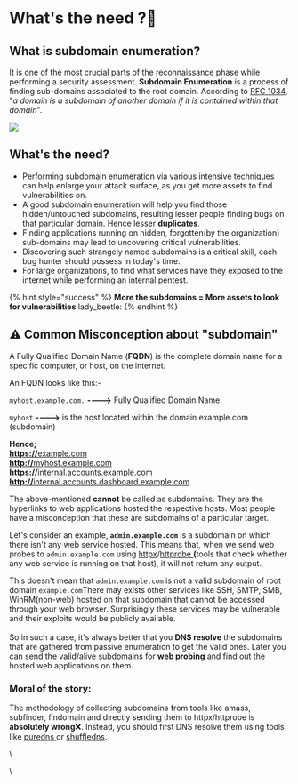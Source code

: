 # What's the need ?🤔

## **What is subdomain enumeration?**

It is one of the most crucial parts of the reconnaissance phase while performing a security assessment. **Subdomain Enumeration** is a process of finding sub-domains associated to the root domain. According to [RFC 1034](https://tools.ietf.org/html/rfc1034), "_a domain is a subdomain of another domain if it is contained within that domain_".

![](../.gitbook/assets/subdomains.png)

## What's the need?

* Performing subdomain enumeration via various intensive techniques can help enlarge your attack surface, as you get more assets to find vulnerabilities on.
* A good subdomain enumeration will help you find those hidden/untouched subdomains, resulting lesser people finding bugs on that particular domain. Hence lesser **duplicates**.
* Finding applications running on hidden, forgotten(by the organization) sub-domains may lead to uncovering critical vulnerabilities.
* Discovering such strangely named subdomains is a critical skill, each bug hunter should possess in today's time.
*   For large organizations, to find what services have they exposed to the internet while performing an internal pentest.



{% hint style="success" %}
**More the subdomains = More assets to look for vulnerabilities**:lady\_beetle:&#x20;
{% endhint %}

## :warning: Common Misconception about "subdomain"&#x20;

A Fully Qualified Domain Name (**FQDN**) is the complete domain name for a specific computer, or host, on the internet.

An FQDN looks like this:-

`myhost.example.com.`  **---->** Fully Qualified Domain Name&#x20;

&#x20;`myhost` **---->** is the host located within the domain example.com (subdomain)



**Hence;**\
[**https://**&#x65;xample.com](https://example.com)\
[**http://**&#x6D;yhost.example.com](http://myhost.example.com)\
[**https://**&#x69;nternal.accounts.example.com  ](https://internal.accounts.example.com)\
[**http://**&#x69;nternal.accounts.dashboard.example.com](https://internal.accounts.dashboard.example.com)

The above-mentioned **cannot** be called as subdomains. They are the hyperlinks to web applications hosted the respective hosts. Most people have a misconception that these are subdomains of a particular target.

Let's consider an example, **`admin.example.com`**  is a subdomain on which there isn't any web service hosted. This means that, when we send web probes to `admin.example.com` using [httpx](https://github.com/projectdiscovery/httpx)/[httprobe ](https://github.com/tomnomnom/httprobe)**(**&#x74;ools that check whether any web service is running on that host), it will not return any output.

This doesn't mean that `admin.example.com` is not a valid subdomain of root domain `example.com`There may exists other services like SSH, SMTP, SMB, WinRM(non-web) hosted on that subdomain that cannot be accessed through your web browser. Surprisingly these services may be vulnerable and their exploits would be publicly available. \
\
So in such a case, it's always better that you **DNS resolve** the subdomains that are gathered from passive enumeration to get the valid ones. Later you can send the valid/alive subdomains for **web probing** and find out the hosted web applications on them.

### **Moral of the story:**

The methodology of collecting subdomains from tools like amass, subfinder, findomain and directly sending them to httpx/httprobe is **absolutely wrong**:x:. Instead, you should first DNS resolve them using tools like [puredns ](https://github.com/d3mondev/puredns)or [shuffledns](https://github.com/projectdiscovery/shuffledns).&#x20;

\


\




